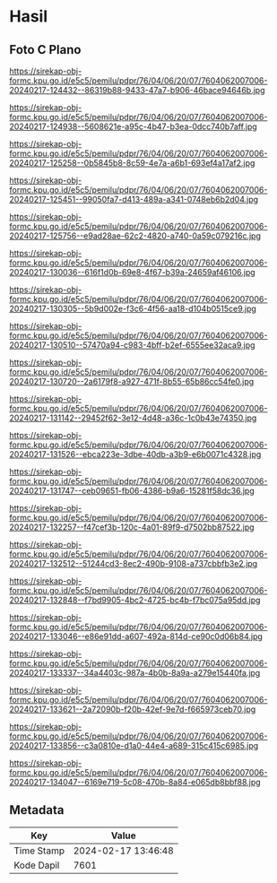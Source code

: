 # Hasil

## Foto C Plano

https://sirekap-obj-formc.kpu.go.id/e5c5/pemilu/pdpr/76/04/06/20/07/7604062007006-20240217-124432--86319b88-9433-47a7-b906-46bace94646b.jpg

https://sirekap-obj-formc.kpu.go.id/e5c5/pemilu/pdpr/76/04/06/20/07/7604062007006-20240217-124938--5608621e-a95c-4b47-b3ea-0dcc740b7aff.jpg

https://sirekap-obj-formc.kpu.go.id/e5c5/pemilu/pdpr/76/04/06/20/07/7604062007006-20240217-125258--0b5845b8-8c59-4e7a-a6b1-693ef4a17af2.jpg

https://sirekap-obj-formc.kpu.go.id/e5c5/pemilu/pdpr/76/04/06/20/07/7604062007006-20240217-125451--99050fa7-d413-489a-a341-0748eb6b2d04.jpg

https://sirekap-obj-formc.kpu.go.id/e5c5/pemilu/pdpr/76/04/06/20/07/7604062007006-20240217-125756--e9ad28ae-62c2-4820-a740-0a59c079216c.jpg

https://sirekap-obj-formc.kpu.go.id/e5c5/pemilu/pdpr/76/04/06/20/07/7604062007006-20240217-130036--616f1d0b-69e8-4f67-b39a-24659af46106.jpg

https://sirekap-obj-formc.kpu.go.id/e5c5/pemilu/pdpr/76/04/06/20/07/7604062007006-20240217-130305--5b9d002e-f3c6-4f56-aa18-d104b0515ce9.jpg

https://sirekap-obj-formc.kpu.go.id/e5c5/pemilu/pdpr/76/04/06/20/07/7604062007006-20240217-130510--57470a94-c983-4bff-b2ef-6555ee32aca9.jpg

https://sirekap-obj-formc.kpu.go.id/e5c5/pemilu/pdpr/76/04/06/20/07/7604062007006-20240217-130720--2a6179f8-a927-471f-8b55-65b86cc54fe0.jpg

https://sirekap-obj-formc.kpu.go.id/e5c5/pemilu/pdpr/76/04/06/20/07/7604062007006-20240217-131142--29452f62-3e12-4d48-a36c-1c0b43e74350.jpg

https://sirekap-obj-formc.kpu.go.id/e5c5/pemilu/pdpr/76/04/06/20/07/7604062007006-20240217-131526--ebca223e-3dbe-40db-a3b9-e6b0071c4328.jpg

https://sirekap-obj-formc.kpu.go.id/e5c5/pemilu/pdpr/76/04/06/20/07/7604062007006-20240217-131747--ceb09651-fb06-4386-b9a6-15281f58dc36.jpg

https://sirekap-obj-formc.kpu.go.id/e5c5/pemilu/pdpr/76/04/06/20/07/7604062007006-20240217-132257--f47cef3b-120c-4a01-89f9-d7502bb87522.jpg

https://sirekap-obj-formc.kpu.go.id/e5c5/pemilu/pdpr/76/04/06/20/07/7604062007006-20240217-132512--51244cd3-8ec2-490b-9108-a737cbbfb3e2.jpg

https://sirekap-obj-formc.kpu.go.id/e5c5/pemilu/pdpr/76/04/06/20/07/7604062007006-20240217-132848--f7bd9905-4bc2-4725-bc4b-f7bc075a95dd.jpg

https://sirekap-obj-formc.kpu.go.id/e5c5/pemilu/pdpr/76/04/06/20/07/7604062007006-20240217-133046--e86e91dd-a607-492a-814d-ce90c0d06b84.jpg

https://sirekap-obj-formc.kpu.go.id/e5c5/pemilu/pdpr/76/04/06/20/07/7604062007006-20240217-133337--34a4403c-987a-4b0b-8a9a-a279e15440fa.jpg

https://sirekap-obj-formc.kpu.go.id/e5c5/pemilu/pdpr/76/04/06/20/07/7604062007006-20240217-133621--2a72090b-f20b-42ef-9e7d-f665973ceb70.jpg

https://sirekap-obj-formc.kpu.go.id/e5c5/pemilu/pdpr/76/04/06/20/07/7604062007006-20240217-133856--c3a0810e-d1a0-44e4-a689-315c415c6985.jpg

https://sirekap-obj-formc.kpu.go.id/e5c5/pemilu/pdpr/76/04/06/20/07/7604062007006-20240217-134047--6169e719-5c08-470b-8a84-e065db8bbf88.jpg


## Metadata

| Key        | Value               |
| ---------- | ------------------- |
| Time Stamp | 2024-02-17 13:46:48 |
| Kode Dapil | 7601                |



